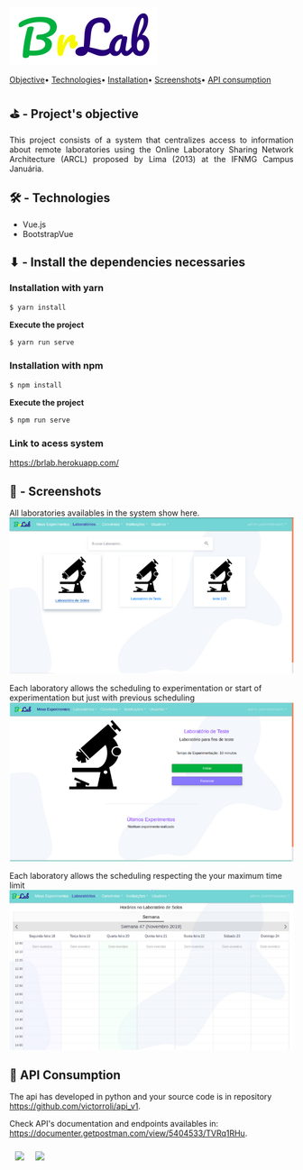 ![Brlab, logotipo](./src/assets/imagens/logo_brlab.png)

 [Objective](#objective)• 
 [Technologies](#technologies)• 
 [Installation](#installation)• 
 [Screenshots](#screenshots)• 
 [API consumption](#api-consumption)

<div id="objective">
<h2> ⛳ - Project's objective</h2>
<p align='justify' >
This project consists of a system that centralizes access to information about remote laboratories using the Online Laboratory Sharing Network Architecture (ARCL) proposed by Lima (2013) at the IFNMG Campus Januária.
</p>
</div>

<h2 id="technologies">🛠 - Technologies</h2>
<ul>
<li>Vue.js</li>
<li>BootstrapVue</li>
</ul>

<h2 id="installation">⬇ -  Install the dependencies necessaries</h2>

### Installation with yarn 
```bash
$ yarn install
```

<b>Execute the project</b>
```bash
$ yarn run serve
```

### Installation with npm

```bash
$ npm install
```

**Execute the project**
```bash
$ npm run serve
```

### Link to acess system
<https://brlab.herokuapp.com/>

<h2 id="screenshots">🎥 - Screenshots</h2>

All laboratories availables in the system show here.
![Labs availables, screenshot](./src/assets/screenshots_brlab/laboratorios-disponiveis.png)

Each laboratory allows the scheduling to experimentation or start of experimentation but just with previous scheduling
![Screen Laboratory, screenshot](./src/assets/screenshots_brlab/tela-laboratorio.png)

Each laboratory allows the scheduling respecting the your maximum time limit
![Laboratory Scheduling, screenshot](./src/assets/screenshots_brlab/agendamento-laboratorio.png)


<h2 id="api-consumption">🔄 API Consumption</h2>

The api has developed in python and your source code is in repository <https://github.com/victorroli/api_v1>.

Check API's documentation and endpoints availables in: <https://documenter.getpostman.com/view/5404533/TVRq1RHu>.

<div style="display: flex;">
<img src="https://img.shields.io/static/v1?label=Vue.js&message=2.6.12&color=7159c1&style=flat&logo=vue.js" style="margin: 10px"/>
<img src="https://img.shields.io/static/v1?label=BootstrapVue&message=2.0.0-rc.27&color=7159c1&style=flat&logo=bootstrap" style="margin: 10px"/>
</div>
